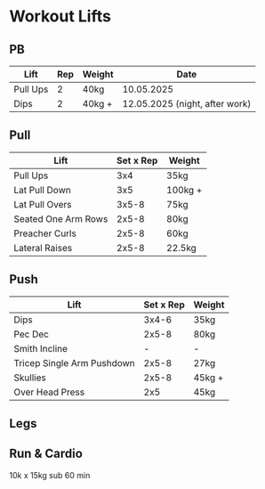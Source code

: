 # Workout Lifts

## PB
| Lift | Rep | Weight | Date
|-------|-----|------|--------|
| Pull Ups | 2 | 40kg | 10.05.2025
| Dips | 2 | 40kg + | 12.05.2025 (night, after work)


## Pull

| Lift | Set x Rep | Weight |
|-------|-----|---------|
| Pull Ups | 3x4 | 35kg |
| Lat Pull Down | 3x5 | 100kg + |
| Lat Pull Overs | 3x5-8 | 75kg |
| Seated One Arm Rows | 2x5-8 | 80kg |
| Preacher Curls | 2x5-8 | 60kg |
| Lateral Raises | 2x5-8 | 22.5kg |

## Push

| Lift | Set x Rep | Weight |
|-------|-----|---------|
| Dips | 3x4-6 | 35kg |
| Pec Dec | 2x5-8 | 80kg |
| Smith Incline | - | - |
| Tricep Single Arm Pushdown | 2x5-8 | 27kg |
| Skullies | 2x5-8 | 45kg + |
| Over Head Press | 2x5 | 45kg |


## Legs



## Run & Cardio

10k x 15kg sub 60 min
